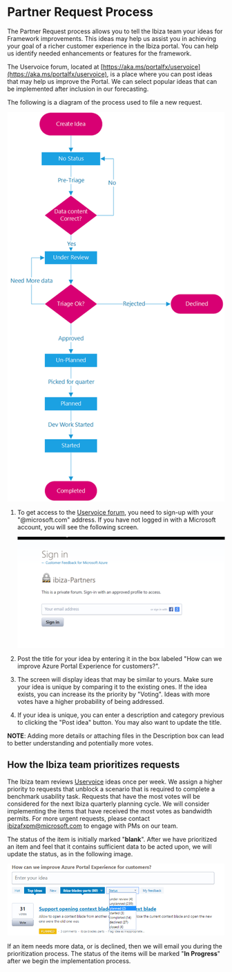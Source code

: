 
# Partner Request Process

The Partner Request process allows you to tell the Ibiza team your ideas for Framework improvements.  This ideas may help us assist you in achieving your goal of a richer customer experience in the Ibiza portal. You can help us identify needed enhancements or features for the framework.

The Uservoice forum, located at [https://aka.ms/portalfx/uservoice](https://aka.ms/portalfx/uservoice), is a place where you can post ideas that may help us improve the Portal. We can select popular ideas that can be implemented after inclusion in our forecasting.

The following is a diagram of the process used to file a new request.

![alt-text](../media/partner-request-flow.png "Partner Request Process")

1. To get access to the [Uservoice forum](https://aka.ms/portalfx/uservoice), you need to sign-up with your "@microsoft.com" address. If you have not logged in with a Microsoft account, you will see the following screen.
    
    ![alt-text](../media/access-denied-pr.png "Partner Request")

1. Post the title for your idea by entering it in the box labeled "How can we improve Azure Portal Experience for customers?".

1. The screen will display ideas that may be similar to yours. Make sure your idea is unique by comparing it to the existing ones. If the idea exists, you can increase its the priority by "Voting". Ideas with more votes have a higher probability of being addressed.

1. If your idea is unique, you can enter a description and category previous to clicking the "Post idea" button. You may also want to update the title.

**NOTE**: Adding more details or attaching files in the Description box can lead to better understanding and potentially more votes.

## How the Ibiza team prioritizes requests

The Ibiza team reviews [Uservoice](https://aka.ms/portalfx/uservoice) ideas once per week. We assign a higher priority to requests that unblock a scenario that is required to complete a benchmark usability task. Requests that have the most votes will be considered for the next Ibiza quarterly planning cycle. We will consider implementing the items that have received the most votes as bandwidth permits. For more urgent requests, please contact <a href="mailto:ibizafxpm@microsoft.com">ibizafxpm@microsoft.com</a> to engage with PMs on our team.

The status of the item is initially marked "**blank**".  After we have prioritized an item and feel that it contains sufficient data to be acted upon, we will update the status, as in the following image.

![alt-text](../media/portalfx-partner-request-process/status.png "Partner Request Status")

If an item needs more data, or is declined, then we will email you during the prioritization process.  The status of the items will be marked  "**In Progress**" after we begin the implementation process.